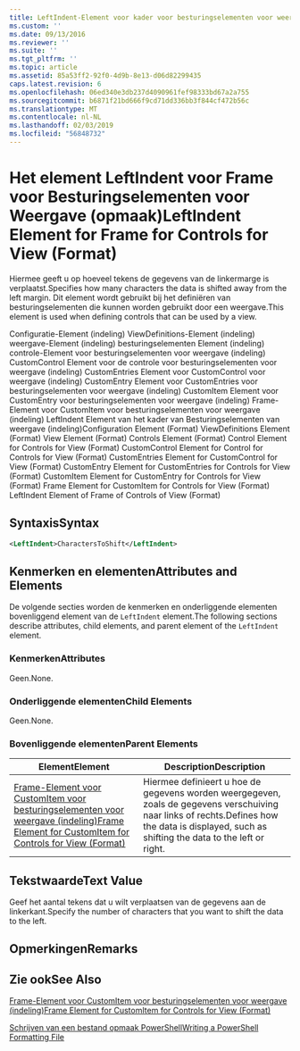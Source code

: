 ```yaml
---
title: LeftIndent-Element voor kader voor besturingselementen voor weergave (indeling) | Microsoft Docs
ms.custom: ''
ms.date: 09/13/2016
ms.reviewer: ''
ms.suite: ''
ms.tgt_pltfrm: ''
ms.topic: article
ms.assetid: 85a53ff2-92f0-4d9b-8e13-d06d82299435
caps.latest.revision: 6
ms.openlocfilehash: 06ed340e3db237d4090961fef98333bd67a2a755
ms.sourcegitcommit: b6871f21bd666f9cd71dd336bb3f844cf472b56c
ms.translationtype: MT
ms.contentlocale: nl-NL
ms.lasthandoff: 02/03/2019
ms.locfileid: "56848732"
---
```

# <a name="leftindent-element-for-frame-for-controls-for-view-format"></a><span data-ttu-id="61e15-102">Het element LeftIndent voor Frame voor Besturingselementen voor Weergave (opmaak)</span><span class="sxs-lookup"><span data-stu-id="61e15-102">LeftIndent Element for Frame for Controls for View (Format)</span></span>

<span data-ttu-id="61e15-103">Hiermee geeft u op hoeveel tekens de gegevens van de linkermarge is verplaatst.</span><span class="sxs-lookup"><span data-stu-id="61e15-103">Specifies how many characters the data is shifted away from the left margin.</span></span> <span data-ttu-id="61e15-104">Dit element wordt gebruikt bij het definiëren van besturingselementen die kunnen worden gebruikt door een weergave.</span><span class="sxs-lookup"><span data-stu-id="61e15-104">This element is used when defining controls that can be used by a view.</span></span>

<span data-ttu-id="61e15-105">Configuratie-Element (indeling) ViewDefinitions-Element (indeling) weergave-Element (indeling) besturingselementen Element (indeling) controle-Element voor besturingselementen voor weergave (indeling) CustomControl Element voor de controle voor besturingselementen voor weergave (indeling) CustomEntries Element voor CustomControl voor weergave (indeling) CustomEntry Element voor CustomEntries voor besturingselementen voor weergave (indeling) CustomItem Element voor CustomEntry voor besturingselementen voor weergave (indeling) Frame-Element voor CustomItem voor besturingselementen voor weergave (indeling) LeftIndent Element van het kader van Besturingselementen van weergave (indeling)</span><span class="sxs-lookup"><span data-stu-id="61e15-105">Configuration Element (Format) ViewDefinitions Element (Format) View Element (Format) Controls Element (Format) Control Element for Controls for View (Format) CustomControl Element for Control for Controls for View (Format) CustomEntries Element for CustomControl for View (Format) CustomEntry Element for CustomEntries for Controls for View (Format) CustomItem Element for CustomEntry for Controls for View (Format) Frame Element for CustomItem for Controls for View (Format) LeftIndent Element of Frame of Controls of View (Format)</span></span>

## <a name="syntax"></a><span data-ttu-id="61e15-106">Syntaxis</span><span class="sxs-lookup"><span data-stu-id="61e15-106">Syntax</span></span>

```xml
<LeftIndent>CharactersToShift</LeftIndent>
```

## <a name="attributes-and-elements"></a><span data-ttu-id="61e15-107">Kenmerken en elementen</span><span class="sxs-lookup"><span data-stu-id="61e15-107">Attributes and Elements</span></span>

<span data-ttu-id="61e15-108">De volgende secties worden de kenmerken en onderliggende elementen bovenliggend element van de `LeftIndent` element.</span><span class="sxs-lookup"><span data-stu-id="61e15-108">The following sections describe attributes, child elements, and parent element of the `LeftIndent` element.</span></span>

### <a name="attributes"></a><span data-ttu-id="61e15-109">Kenmerken</span><span class="sxs-lookup"><span data-stu-id="61e15-109">Attributes</span></span>

<span data-ttu-id="61e15-110">Geen.</span><span class="sxs-lookup"><span data-stu-id="61e15-110">None.</span></span>

### <a name="child-elements"></a><span data-ttu-id="61e15-111">Onderliggende elementen</span><span class="sxs-lookup"><span data-stu-id="61e15-111">Child Elements</span></span>

<span data-ttu-id="61e15-112">Geen.</span><span class="sxs-lookup"><span data-stu-id="61e15-112">None.</span></span>

### <a name="parent-elements"></a><span data-ttu-id="61e15-113">Bovenliggende elementen</span><span class="sxs-lookup"><span data-stu-id="61e15-113">Parent Elements</span></span>

|<span data-ttu-id="61e15-114">Element</span><span class="sxs-lookup"><span data-stu-id="61e15-114">Element</span></span>|<span data-ttu-id="61e15-115">Description</span><span class="sxs-lookup"><span data-stu-id="61e15-115">Description</span></span>|
|-------------|-----------------|
|[<span data-ttu-id="61e15-116">Frame-Element voor CustomItem voor besturingselementen voor weergave (indeling)</span><span class="sxs-lookup"><span data-stu-id="61e15-116">Frame Element for CustomItem for Controls for View (Format)</span></span>](./frame-element-for-customitem-for-controls-for-view-format.md)|<span data-ttu-id="61e15-117">Hiermee definieert u hoe de gegevens worden weergegeven, zoals de gegevens verschuiving naar links of rechts.</span><span class="sxs-lookup"><span data-stu-id="61e15-117">Defines how the data is displayed, such as shifting the data to the left or right.</span></span>|

## <a name="text-value"></a><span data-ttu-id="61e15-118">Tekstwaarde</span><span class="sxs-lookup"><span data-stu-id="61e15-118">Text Value</span></span>

<span data-ttu-id="61e15-119">Geef het aantal tekens dat u wilt verplaatsen van de gegevens aan de linkerkant.</span><span class="sxs-lookup"><span data-stu-id="61e15-119">Specify the number of characters that you want to shift the data to the left.</span></span>

## <a name="remarks"></a><span data-ttu-id="61e15-120">Opmerkingen</span><span class="sxs-lookup"><span data-stu-id="61e15-120">Remarks</span></span>

## <a name="see-also"></a><span data-ttu-id="61e15-121">Zie ook</span><span class="sxs-lookup"><span data-stu-id="61e15-121">See Also</span></span>

[<span data-ttu-id="61e15-122">Frame-Element voor CustomItem voor besturingselementen voor weergave (indeling)</span><span class="sxs-lookup"><span data-stu-id="61e15-122">Frame Element for CustomItem for Controls for View (Format)</span></span>](./frame-element-for-customitem-for-controls-for-view-format.md)

[<span data-ttu-id="61e15-123">Schrijven van een bestand opmaak PowerShell</span><span class="sxs-lookup"><span data-stu-id="61e15-123">Writing a PowerShell Formatting File</span></span>](./writing-a-powershell-formatting-file.md)
